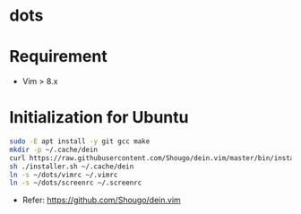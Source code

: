 # dots

# Requirement

* Vim > 8.x

# Initialization for Ubuntu

```bash
sudo -E apt install -y git gcc make
mkdir -p ~/.cache/dein
curl https://raw.githubusercontent.com/Shougo/dein.vim/master/bin/installer.sh > installer.sh
sh ./installer.sh ~/.cache/dein
ln -s ~/dots/vimrc ~/.vimrc
ln -s ~/dots/screenrc ~/.screenrc
```
* Refer: https://github.com/Shougo/dein.vim
